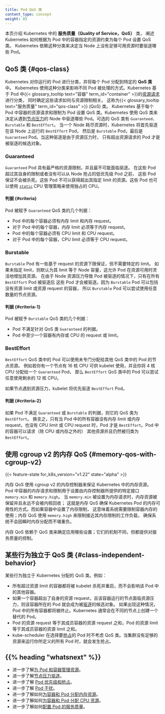 ```yaml
---
title: Pod QoS 类
content_type: concept
weight: 85
---
```



本页介绍 Kubernetes 中的 **服务质量（Quality of Service，QoS）** 类，
阐述 Kubernetes 如何根据为 Pod 中的容器指定的资源约束为每个 Pod 设置 QoS 类。
Kubernetes 依赖这种分类来决定当 Node 上没有足够可用资源时要驱逐哪些 Pod。


## QoS 类   {#qos-class}

Kubernetes 对你运行的 Pod 进行分类，并将每个 Pod 分配到特定的 **QoS 类**中。
Kubernetes 使用这种分类来影响不同 Pod 被处理的方式。Kubernetes 基于 Pod
中{{< glossary_tooltip text="容器" term_id="container" >}}的[资源请求](/zh-cn/docs/concepts/configuration/manage-resources-containers/)进行分类，
同时确定这些请求如何与资源限制相关。
这称为{{< glossary_tooltip text="服务质量" term_id="qos-class" >}} (QoS) 类。
Kubernetes 基于每个 Pod 中容器的资源请求和限制为 Pod 设置 QoS 类。Kubernetes 使用 QoS
类来决定从遇到[节点压力](/zh-cn/docs/concepts/scheduling-eviction/node-pressure-eviction/)的
Node 中驱逐哪些 Pod。可选的 QoS 类有 `Guaranteed`、`Burstable` 和 `BestEffort`。
当一个 Node 耗尽资源时，Kubernetes 将首先驱逐在该 Node 上运行的 `BestEffort` Pod，
然后是 `Burstable` Pod，最后是 `Guaranteed` Pod。当这种驱逐是由于资源压力时，
只有超出资源请求的 Pod 才是被驱逐的候选对象。

### Guaranteed

`Guaranteed` Pod 具有最严格的资源限制，并且最不可能面临驱逐。
在这些 Pod 超过其自身的限制或者没有可以从 Node 抢占的低优先级 Pod 之前，
这些 Pod 保证不会被杀死。这些 Pod 不可以获得超出其指定 limit 的资源。这些 Pod 也可以使用
[`static`](/zh-cn/docs/tasks/administer-cluster/cpu-management-policies/#static-policy)
CPU 管理策略来使用独占的 CPU。

#### 判据   {#criteria}

Pod 被赋予 `Guaranteed` QoS 类的几个判据：

* Pod 中的每个容器必须有内存 limit 和内存 request。
* 对于 Pod 中的每个容器，内存 limit 必须等于内存 request。
* Pod 中的每个容器必须有 CPU limit 和 CPU request。
* 对于 Pod 中的每个容器，CPU limit 必须等于 CPU request。

### Burstable

`Burstable` Pod 有一些基于 request 的资源下限保证，但不需要特定的 limit。
如果未指定 limit，则默认为其 limit 等于 Node 容量，这允许 Pod 在资源可用时灵活地增加其资源。
在由于 Node 资源压力导致 Pod 被驱逐的情况下，只有在所有 `BestEffort` Pod 被驱逐后
这些 Pod 才会被驱逐。因为 `Burstable` Pod 可以包括没有资源 limit 或资源 request 的容器，
所以 `Burstable` Pod 可以尝试使用任意数量的节点资源。

#### 判据   {#criteria-1}

Pod 被赋予 `Burstable` QoS 类的几个判据：

* Pod 不满足针对 QoS 类 `Guaranteed` 的判据。
* Pod 中至少一个容器有内存或 CPU 的 request 或 limit。

### BestEffort

`BestEffort` QoS 类中的 Pod 可以使用未专门分配给其他 QoS 类中的 Pod 的节点资源。
例如若你有一个节点有 16 核 CPU 可供 kubelet 使用，并且你将 4 核 CPU 分配给一个 `Guaranteed` Pod，
那么 `BestEffort` QoS 类中的 Pod 可以尝试任意使用剩余的 12 核 CPU。

如果节点遇到资源压力，kubelet 将优先驱逐 `BestEffort` Pod。

#### 判据   {#criteria-2}

如果 Pod 不满足 `Guaranteed` 或 `Burstable` 的判据，则它的 QoS 类为 `BestEffort`。
换言之，只有当 Pod 中的所有容器没有内存 limit 或内存 request，也没有 CPU limit 或
CPU request 时，Pod 才是 `BestEffort`。Pod 中的容器可以请求（除 CPU 或内存之外的）
其他资源并且仍然被归类为 `BestEffort`。

## 使用 cgroup v2 的内存 QoS   {#memory-qos-with-cgroup-v2}

{{< feature-state for_k8s_version="v1.22" state="alpha" >}}

内存 QoS 使用 cgroup v2 的内存控制器来保证 Kubernetes 中的内存资源。
Pod 中容器的内存请求和限制用于设置由内存控制器所提供的特定接口 `memory.min` 和 `memory.high`。
当 `memory.min` 被设置为内存请求时，内存资源被保留并且永远不会被内核回收；
这就是内存 QoS 确保 Kubernetes Pod 的内存可用性的方式。而如果容器中设置了内存限制，
这意味着系统需要限制容器内存的使用；内存 QoS 使用 `memory.high` 来限制接近其内存限制的工作负载，
确保系统不会因瞬时内存分配而不堪重负。

内存 QoS 依赖于 QoS 类来确定应用哪些设置；它们的机制不同，但都提供对服务质量的控制。

## 某些行为独立于 QoS 类 {#class-independent-behavior}

某些行为独立于 Kubernetes 分配的 QoS 类。例如：

* 所有超过资源 limit 的容器都将被 kubelet 杀死并重启，而不会影响该 Pod 中的其他容器。
* 如果一个容器超出了自身的资源 request，且该容器运行的节点面临资源压力，则该容器所在的 Pod
  就会成为被[驱逐](/zh-cn/docs/concepts/scheduling-eviction/node-pressure-eviction/)的候选对象。
  如果出现这种情况，Pod 中的所有容器都将被终止。Kubernetes 通常会在不同的节点上创建一个替代的 Pod。
* Pod 的资源 request 等于其成员容器的资源 request 之和，Pod 的资源 limit 等于其成员容器的资源 limit 之和。
* kube-scheduler 在选择要[抢占](/zh-cn/docs/concepts/scheduling-eviction/pod-priority-preemption/#preemption)的
  Pod 时不考虑 QoS 类。当集群没有足够的资源来运行你所定义的所有 Pod 时，就会发生抢占。

## {{% heading "whatsnext" %}}

* 进一步了解[为 Pod 和容器管理资源](/zh-cn/docs/concepts/configuration/manage-resources-containers/)。
* 进一步了解[节点压力驱逐](/zh-cn/docs/concepts/scheduling-eviction/node-pressure-eviction/)。
* 进一步了解 [Pod 优先级和抢占](/zh-cn/docs/concepts/scheduling-eviction/pod-priority-preemption/)。
* 进一步了解 [Pod 干扰](/zh-cn/docs/concepts/workloads/pods/disruptions/)。
* 进一步了解如何[为容器和 Pod 分配内存资源](/zh-cn/docs/tasks/configure-pod-container/assign-memory-resource/)。
* 进一步了解如何[为容器和 Pod 分配 CPU 资源](/zh-cn/docs/tasks/configure-pod-container/assign-cpu-resource/)。
* 进一步了解如何[配置 Pod 的服务质量](/zh-cn/docs/tasks/configure-pod-container/quality-service-pod/)。
